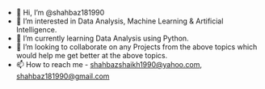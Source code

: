 - 👋 Hi, I’m @shahbaz181990
- 👀 I’m interested in Data Analysis, Machine Learning & Artificial Intelligence.
- 🌱 I’m currently learning Data Analysis using Python.
- 💞️ I’m looking to collaborate on any Projects from the above topics which would help me get better at the above topics.
- 📫 How to reach me - shahbazshaikh1990@yahoo.com, shahbaz181990@gmail.com

<!---
shahbaz181990/shahbaz181990 is a ✨ special ✨ repository because its `README.md` (this file) appears on your GitHub profile.
You can click the Preview link to take a look at your changes.
--->
